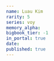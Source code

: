 ```yaml
---
name: Luau Kim
rarity: 5
series: voy
memory_alpha:
bigbook_tier: -1
in_portal: true
date:
published: true
---
```



